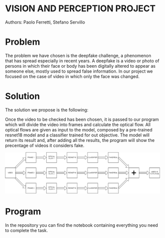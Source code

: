 # VISION AND PERCEPTION PROJECT

Authors: Paolo Ferretti, Stefano Servillo

# Problem
The problem we have chosen is the deepfake challenge, a phenomenon that has spread especially in recent years. A deepfake is a video or photo of persons in which their face or body has been digitally altered to appear as someone else, mostly used to spread false information. In our project we focused on the case of video in which only the face was changed.

# Solution
The solution we propose is the following:

Once the video to be checked has been chosen, it is passed to our program which will divide the video into frames and calculate the optical flow. All optical flows are given as input to the model, composed by a pre-trained resnet18 model and a classifier trained for out objective. The model will return its result and, after adding all the results, the program will show the precentage of videos it considers fake.

![schema](/schema.png)

# Program
In the repository you can find the notebook containing everything you need to complete the task.